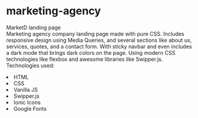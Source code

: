 # marketing-agency
MarketD landing page <br>
Marketing agency company landing page made with pure CSS. Includes responsive design using Media Queries, and several sections like about us, services, quotes, and a contact form. With sticky navbar and even includes a dark mode that brings dark colors on the page. Using modern CSS technologies like flexbox and awesome libraries like Swipper.js. <br>
Technologies used: <br>
<li> HTML </li>
<li> CSS </li>
<li> Vanilla JS </li>
<li> Swipper.js </li>
<li> Ionic Icons </li>
<li> Google Fonts </li>
